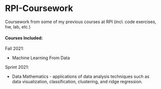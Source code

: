 # RPI-Coursework

Coursework from some of my previous courses at RPI (incl. code exercises, hw, lab, etc.)

#### Courses Included:

Fall 2021:

- Machine Learning From Data

Sprint 2021:

- Data Mathematics - applications of data analysis techniques such as data visualization, classification, clustering, and ridge regression.
